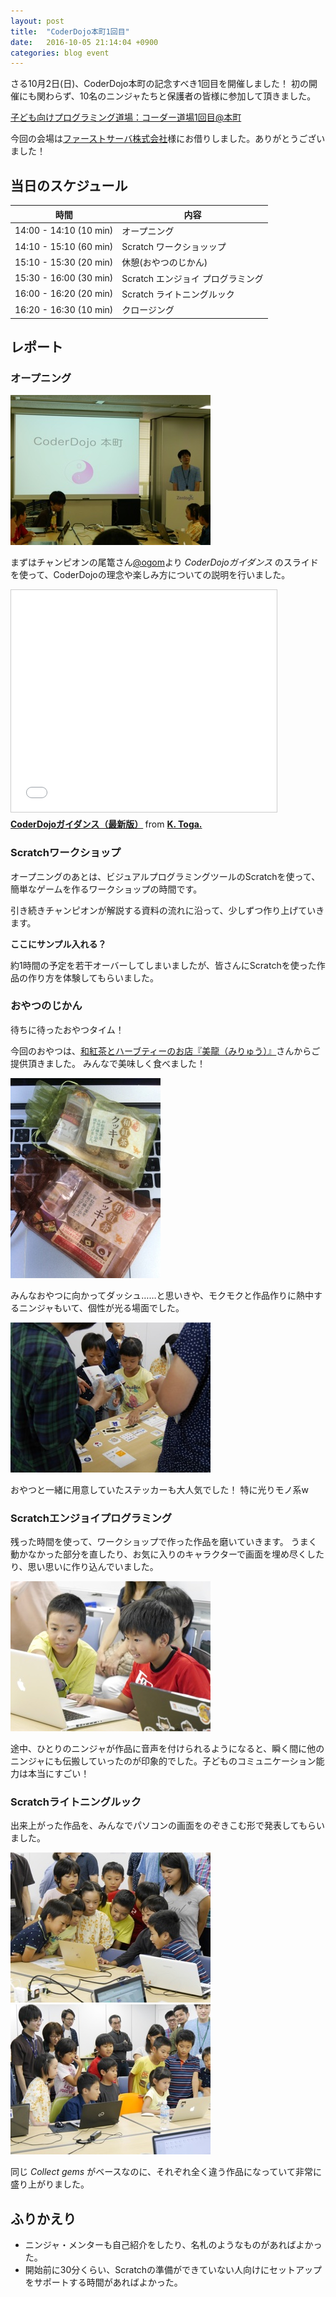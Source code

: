 ```yaml
---
layout: post
title:  "CoderDojo本町1回目"
date:   2016-10-05 21:14:04 +0900
categories: blog event
---
```


さる10月2日(日)、CoderDojo本町の記念すべき1回目を開催しました！
初の開催にも関わらず、10名のニンジャたちと保護者の皆様に参加して頂きました。

[子ども向けプログラミング道場：コーダー道場1回目@本町](https://manage.doorkeeper.jp/groups/coderdojo-hommachi/events/51789)

今回の会場は[ファーストサーバ株式会社](https://www.firstserver.co.jp/)様にお借りしました。ありがとうございました！

## 当日のスケジュール

時間                   | 内容
-----------------------|------
14:00 - 14:10 (10 min) | オープニング
14:10 - 15:10 (60 min) | Scratch ワークショッップ
15:10 - 15:30 (20 min) | 休憩(おやつのじかん)
15:30 - 16:00 (30 min) | Scratch エンジョイ プログラミング
16:00 - 16:20 (20 min) | Scratch ライトニングルック
16:20 - 16:30 (10 min) | クロージング

## レポート

### オープニング

![opening](/assets/img/2016-10-02/opening.jpg)

まずはチャンピオンの尾篭さん[@ogom](https://twitter.com/ogomr)より *CoderDojoガイダンス* のスライドを使って、CoderDojoの理念や楽しみ方についての説明を行いました。

<iframe src="//www.slideshare.net/slideshow/embed_code/key/FAXoW4pBq172mQ" width="425" height="355" frameborder="0" marginwidth="0" marginheight="0" scrolling="no" style="border:1px solid #CCC; border-width:1px; margin-bottom:5px; max-width: 100%;" allowfullscreen> </iframe> <div style="margin-bottom:5px"> <strong> <a href="//www.slideshare.net/togazo/coderdojo-introduction-jp" title="CoderDojoガイダンス（最新版）" target="_blank">CoderDojoガイダンス（最新版）</a> </strong> from <strong><a href="//www.slideshare.net/togazo" target="_blank">K. Toga.</a></strong> </div>


### Scratchワークショップ

オープニングのあとは、ビジュアルプログラミングツールのScratchを使って、簡単なゲームを作るワークショップの時間です。

引き続きチャンピオンが解説する資料の流れに沿って、少しずつ作り上げていきます。

 **ここにサンプル入れる？**

約1時間の予定を若干オーバーしてしまいましたが、皆さんにScratchを使った作品の作り方を体験してもらいました。


### おやつのじかん

待ちに待ったおやつタイム！ 

今回のおやつは、[和紅茶とハーブティーのお店『美龍（みりゅう）』](https://www.facebook.com/Milieu-%E7%BE%8E%E9%BE%8D-%E5%92%8C%E7%B4%85%E8%8C%B6%E3%81%A8%E3%83%8F%E3%83%BC%E3%83%96%E3%81%AE%E3%81%8A%E5%BA%97-%E5%A4%A7%E9%98%AA%E5%B8%82%E4%B8%AD%E5%A4%AE%E5%8C%BA%E8%B0%B7%E7%94%BA%E4%B8%83%E4%B8%81%E7%9B%AE-1474065659551199/)さんからご提供頂きました。 
みんなで美味しく食べました！

![おやつのじかん1](/assets/img/2016-10-02/oyatsu1.jpg)

みんなおやつに向かってダッシュ……と思いきや、モクモクと作品作りに熱中するニンジャもいて、個性が光る場面でした。

![おやつのじかん2](/assets/img/2016-10-02/oyatsu2.jpg)

おやつと一緒に用意していたステッカーも大人気でした！
特に光りモノ系w


### Scratchエンジョイプログラミング

残った時間を使って、ワークショップで作った作品を磨いていきます。
うまく動かなかった部分を直したり、お気に入りのキャラクターで画面を埋め尽くしたり、思い思いに作り込んでいました。

![エンジョイプログラミング](/assets/img/2016-10-02/enjoy.jpg)

途中、ひとりのニンジャが作品に音声を付けられるようになると、瞬く間に他のニンジャにも伝搬していったのが印象的でした。子どものコミュニケーション能力は本当にすごい！


### Scratchライトニングルック

出来上がった作品を、みんなでパソコンの画面をのぞきこむ形で発表してもらいました。

![ライトニングルック1](/assets/img/2016-10-02/lightning1.jpg)
![ライトニングルック2](/assets/img/2016-10-02/lightning2.jpg)

同じ *Collect gems* がベースなのに、それぞれ全く違う作品になっていて非常に盛り上がりました。


## ふりかえり

- ニンジャ・メンターも自己紹介をしたり、名札のようなものがあればよかった。
- 開始前に30分くらい、Scratchの準備ができていない人向けにセットアップをサポートする時間があればよかった。

